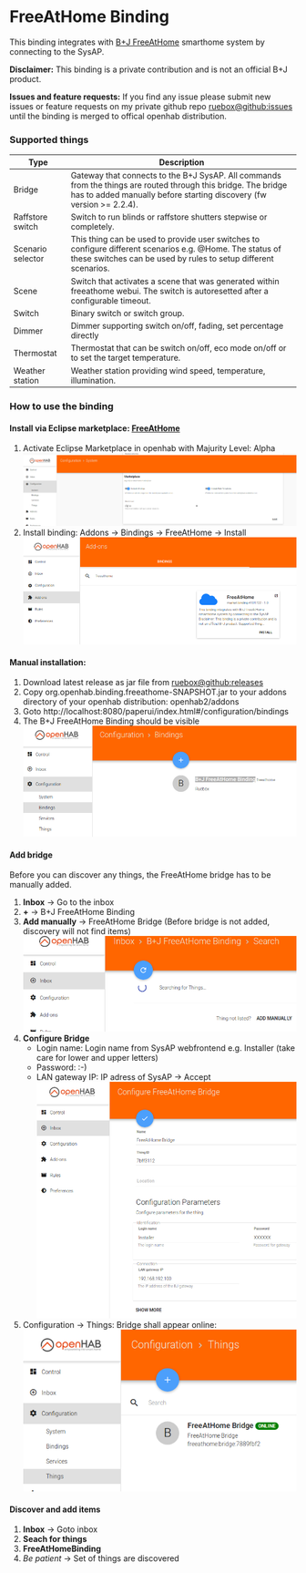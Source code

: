 # FreeAtHome Binding
This binding integrates with [B+J FreeAtHome](https://www.busch-jaeger.de/produkte/systeme/busch-free-at-home/) smarthome system by connecting to the SysAP.

**Disclaimer:** This binding is a private contribution and is not an official B+J product.

**Issues and feature requests:** 
If you find any issue please submit new issues or feature requests on my private github repo [ruebox@github:issues](https://github.com/ruebox/openhab2-addons/issues) until the binding is merged to offical openhab distribution.
### Supported things
Type | Description
------------ | -------------
Bridge | Gateway that connects to the B+J SysAP. All commands from the things are routed through this bridge. The bridge has to added manually before starting discovery (fw version >= 2.2.4).
Raffstore switch | Switch to run blinds or raffstore shutters stepwise or completely.
Scenario selector | This thing can be used to provide user switches to configure different scenarios e.g. @Home. The status of these switches can be used by rules to setup different scenarios.
Scene | Switch that activates a scene that was generated within freeathome webui. The switch is autoresetted after a configurable timeout.
Switch | Binary switch or switch group.
Dimmer | Dimmer supporting switch on/off, fading, set percentage directly
Thermostat | Thermostat that can be switch on/off, eco mode on/off or to set the target temperature.
Weather station | Weather station providing wind speed, temperature, illumination.



### How to use the binding
#### Install via Eclipse marketplace: [FreeAtHome](https://marketplace.eclipse.org/content/freeathome)
1. Activate Eclipse Marketplace in openhab with Majurity Level: Alpha
![Activate Eclipse Marketplace in openhab with Majurity Level: Alpha](./doc/ActivateMarketPlace.png)
2. Install binding: Addons -> Bindings -> FreeAtHome -> Install
![Install FreeAtHome Binding](./doc/InstallViaMarketPlace.png)

#### Manual installation: 
1. Download latest release as jar file from [ruebox@github:releases](https://github.com/ruebox/openhab2-addons/releases) 
1. Copy org.openhab.binding.freeathome-SNAPSHOT.jar to your addons directory of your openhab distribution: openhab2/addons
2. Goto http://localhost:8080/paperui/index.html#/configuration/bindings
3. The B+J FreeAtHome Binding should be visible
![Binding overview with FreeAtHome Binding](./doc/BindingOverview.png)

#### Add bridge
Before you can discover any things, the FreeAtHome bridge has to be manually added.

1. **Inbox** -> Go to the inbox
1. **+** -> B+J FreeAtHome Binding
1. **Add manually** -> FreeAtHome Bridge (Before bridge is not added, discovery will not find items)
![Add thing manually](./doc/AddBridge.png)
1. **Configure Bridge**
   - Login name: Login name from SysAP webfrontend e.g. Installer (take care for lower and upper letters)
   - Password: :-)
   - LAN gateway IP: IP adress of SysAP
-> Accept
 ![Bridge configuration](./doc/ConfigureBridge.png)
1. Configuration -> Things: Bridge shall appear online: ![Online bridge](./doc/BridgeOnline.png) 

#### Discover and add items
1. **Inbox** -> Goto inbox
1. **Seach for things**
1. **FreeAtHomeBinding**
1. *Be patient*
   -> Set of things are discovered
